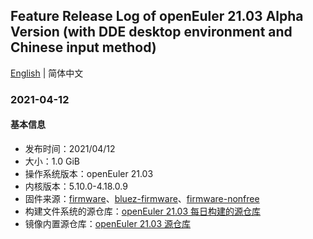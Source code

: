 ## Feature Release Log of openEuler 21.03 Alpha Version (with DDE desktop environment and Chinese input method)

[English](./changelog-21.03-DDE.en.md) | 简体中文

### 2021-04-12

#### 基本信息

- 发布时间：2021/04/12
- 大小：1.0 GiB
- 操作系统版本：openEuler 21.03
- 内核版本：5.10.0-4.18.0.9
- 固件来源：[firmware](https://github.com/raspberrypi/firmware)、[bluez-firmware](https://github.com/RPi-Distro/bluez-firmware)、[firmware-nonfree](https://github.com/RPi-Distro/firmware-nonfree)
- 构建文件系统的源仓库：[openEuler 21.03 每日构建的源仓库](http://119.3.219.20:82/openEuler:/21.03/standard_aarch64/aarch64/)
- 镜像内置源仓库：[openEuler 21.03 源仓库](https://gitee.com/src-openeuler/openEuler-repos/blob/openEuler-21.03/generic.repo)